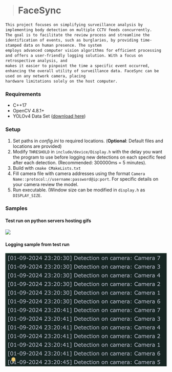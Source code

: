 ># FaceSync
```
This project focuses on simplifying surveillance analysis by implementing body detection on multiple CCTV feeds concurrently.
The goal is to facilitate the review process and streamline the identification of events, such as burglaries, by providing time-stamped data on human presence. The system
employs advanced computer vision algorithms for efficient processing and offers a user-friendly logging solution. With a focus on retrospective analysis, and
makes it easier to pinpoint the time a specific event occurred, enhancing the overall utility of surveillance data. FaceSync can be used on any network camera, placing
hardware limitations solely on the host computer.
```

### Requirements
- C++17
- OpenCV 4.8.1+
- YOLOv4 Data Set ([download here](https://github.com/AlexeyAB/darknet/tree/master/cfg))

### Setup
1. Set paths in *config.ini* to required locations. (**Optional**: Default files and locations are provided)
2. Modify `THRESHOLD` in `include/device/Display.h` with the delay you want the program to use before logging new detections on each specific feed after each detection. (Recommended: 300000ms = 5 minutes).
3. Build with `cmake CMakeLists.txt`
4. Fill camera file with camera addresses using the format `Camera Name::protocol://username:password@ip:port`. For specific details on your camera review the model.
5. Run executable. (Window size can be modified in `display.h` as `DISPLAY_SIZE`.

### Samples
#### Test run on python servers hosting gifs
![](https://github.com/0-Eclipse-0/FaceSync/blob/main/docs/preview.gif?raw=true)

#### Logging sample from test run
![](https://github.com/0-Eclipse-0/FaceSync/blob/main/docs/logging.png?raw=true)
